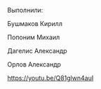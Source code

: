 Выполнили:

Бушмаков Кирилл

Попоним Михаил

Дагелис Александр

Орлов Александр

https://youtu.be/Q81glwn4auI
